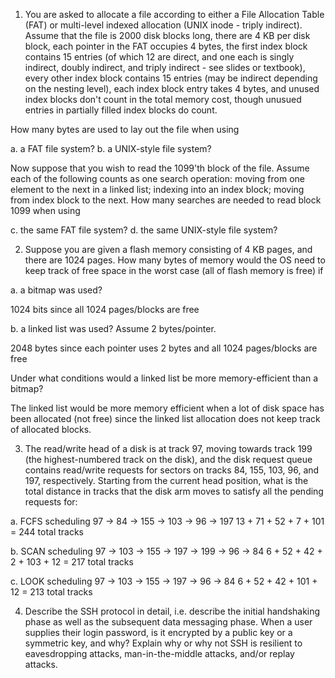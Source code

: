 1. You are asked to allocate a file according to either a File
Allocation Table (FAT) or multi-level indexed allocation (UNIX
inode - triply indirect). Assume that the file is 2000 disk
blocks long, there are 4 KB per disk block, each pointer in the
FAT occupies 4 bytes, the first index block contains 15 entries
(of which 12 are direct, and one each is singly indirect, doubly
indirect, and triply indirect - see slides or textbook), every
other index block contains 15 entries (may be indirect depending
on the nesting level), each index block entry takes 4 bytes, and
unused index blocks don't count in the total memory cost, though
unusued entries in partially filled index blocks do count.

How many bytes are used to lay out the file when using

a. a FAT file system?
b. a UNIX-style file system?

Now suppose that you wish to read the 1099'th block of the file.
Assume each of the following counts as one search operation:
moving from one element to the next in a linked list; indexing
into an index block; moving from index block to the next. How
many searches are needed to read block 1099 when using

c. the same FAT file system? 
d. the same UNIX-style file system?

2. Suppose you are given a flash memory consisting of 4 KB pages, and
there are 1024 pages. How many bytes of memory would the OS
need to keep track of free space in the worst case (all of flash
memory is free) if

a. a bitmap was used?

1024 bits since all 1024 pages/blocks are free

b. a linked list was used? Assume 2 bytes/pointer.

2048 bytes since each pointer uses 2 bytes and all 1024 pages/blocks are free

Under what conditions would a linked list be more memory-efficient
than a bitmap?

The linked list would be more memory efficient when a lot of disk space has been
allocated (not free) since the linked list allocation does not keep track of allocated blocks.

3. The read/write head of a disk is at track 97, moving towards track
199 (the highest-numbered track on the disk), and the disk request
queue contains read/write requests for sectors on tracks 84, 155,
103, 96, and 197, respectively. Starting from the current head
position, what is the total distance in tracks that the disk arm
moves to satisfy all the pending requests for:

a. FCFS scheduling
97 -> 84 -> 155 -> 103 -> 96 -> 197
13 + 71 + 52 + 7 + 101 = 244 total tracks

b. SCAN scheduling
97 -> 103 -> 155 -> 197 -> 199 -> 96 -> 84
6 + 52 + 42 + 2 + 103 + 12 = 217 total tracks

c. LOOK scheduling
97 -> 103 -> 155 -> 197 -> 96 -> 84
6 + 52 + 42 + 101 + 12 = 213 total tracks

4. Describe the SSH protocol in detail, i.e. describe the initial 
handshaking phase as well as the subsequent data messaging phase.  When a user 
supplies their login password, is it encrypted by a public key or a symmetric key, 
and why?  Explain why or why not SSH is resilient to eavesdropping attacks, 
man-in-the-middle attacks, and/or replay attacks.

